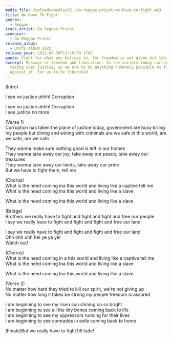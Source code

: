 ```yaml
---
media_file: /uploads/media/05.-da-reggae-priest-we-have-to-fight.mp3
title: We Have To Fight
genres:
  - Reggae
track_artist: Da Reggae Priest
producer:
  - Da Reggae Priest
release_album:
  - Unity Album 2022
release_year: 2022-09-30T13:19:59.170Z
quote: Fight for what you believe in, for freedom is not given but taken.
excerpt: Message of freedom and liberation. In the society today corruption is
  taking over justice, so we are to do anything humanely possible to fight
  against it, for us to be liberated.
---
```

<!--StartFragment-->

(Intro)

I see no justice uhhh! Corruption

I see no justice uhhh! Corruption\
I see justice no more

(Verse 1)\
Corruption has taken the place of justice today, government are busy killing my people but dining and wining with criminals are we safe in this world, are we safe, are we safe

They wanna make sure nothing good is left in our homes\
They wanna take away our joy, take away our peace, take away our treasures\
They wanna take away our lands, take away our pride\
But we have to fight them, tell me

(Chorus)\
What is the need coming ina this world and living like a captive tell me\
What is the need coming ina this world and living like a slave

What is the need coming ina this world and living like a slave

(Bridge)\
Brothers we really have to fight and fight and fight and free our people\
I say we really have to fight and fight and fight and free our land

I say we really have to fight and fight and fight and free our land\
Ohh ohh ohh he! ye ye ye!\
Watch out!

(Chorus)\
What is the need coming in a this world and living like a captive tell me\
What is the need coming Ina this world and living like a slave

What is the need coming Ina this world and living like a slave

(Verse 2)\
No matter how hard they tried to kill our spirit, we're not giving up\
No matter how long it takes be strong my people freedom is assured

I am beginning to see my risen sun shining on so bright\
I am beginning to see all the dry bones coming back to life\
I am beginning to see my oppressors running for their lives\
I am beginning to see comrades in exile coming back to home

(Finale)But we really have to fightTill fade!

<!--EndFragment-->